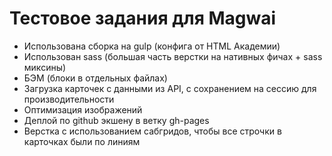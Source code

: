 # Тестовое задания для Magwai

* Использована сборка на gulp (конфига от HTML Академии)
* Использован sass (большая часть верстки на нативных фичах + sass миксины)
* БЭМ (блоки в отдельных файлах)
* Загрузка карточек с данными из API, с сохранением на сессию для производительности
* Оптимизация изображений
* Деплой по github экшену в ветку gh-pages
* Верстка с использованием сабгридов, чтобы все строчки в карточках были по линиям

